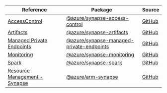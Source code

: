 | Reference | Package | Source |
|---|---|---|
|[AccessControl](synapse-access-control-readme.md)|[@azure/synapse-access-control](https://www.npmjs.com/package/@azure/synapse-access-control)|[GitHub](https://github.com/Azure/azure-sdk-for-js/blob/main/sdk/synapse/synapse-access-control)|
|[Artifacts](synapse-artifacts-readme.md)|[@azure/synapse-artifacts](https://www.npmjs.com/package/@azure/synapse-artifacts)|[GitHub](https://github.com/Azure/azure-sdk-for-js/blob/main/sdk/synapse/synapse-artifacts)|
|[Managed Private Endpoints](synapse-managed-private-endpoints-readme.md)|[@azure/synapse-managed-private-endpoints](https://www.npmjs.com/package/@azure/synapse-managed-private-endpoints)|[GitHub](https://github.com/Azure/azure-sdk-for-js/blob/main/sdk/synapse/synapse-managed-private-endpoints)|
|[Monitoring](synapse-monitoring-readme.md)|[@azure/synapse-monitoring](https://www.npmjs.com/package/@azure/synapse-monitoring)|[GitHub](https://github.com/Azure/azure-sdk-for-js/blob/main/sdk/synapse/synapse-monitoring)|
|[Spark](synapse-spark-readme.md)|[@azure/synapse-spark](https://www.npmjs.com/package/@azure/synapse-spark)|[GitHub](https://github.com/Azure/azure-sdk-for-js/blob/main/sdk/synapse/synapse-spark)|
|[Resource Management - Synapse](arm-synapse-readme.md)|[@azure/arm-synapse](https://www.npmjs.com/package/@azure/arm-synapse)|[GitHub](https://github.com/Azure/azure-sdk-for-js/blob/main/sdk/synapse/arm-synapse)|
